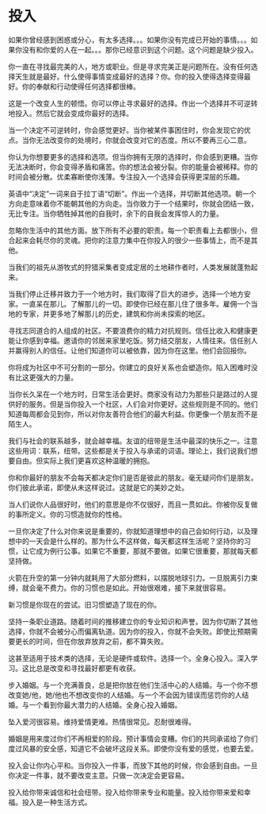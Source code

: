 # 投入

如果你曾经感到困惑或分心，有太多选择。。。如果你没有完成已开始的事情。。。如果你没有和你爱的人在一起。。。那你已经意识到这个问题。这个问题是缺少投入。

你一直在寻找最完美的人，地方或职业。但是寻求完美正是问题所在。没有任何选择天生就是最好。什么使得事情变成最好的选择？你。你的投入使得选择变得最好。你的奉献和行动使得任何选择都很棒。

这是一个改变人生的顿悟。你可以停止寻求最好的选择。作出一个选择并不可逆转地投入。然后它就会变成你最好的选择。

当一个决定不可逆转时，你会感觉更好。当你被某件事困住时，你会发现它的优点。当你无法改变你的处境时，你就会改变对它的态度。所以不要再三心二意。

你认为你想要更多的选择和选项。但当你拥有无限的选择时，你会感到更糟。当你无法决断时，你会变得矛盾和痛苦。你的想法会被分裂。你的能量会被稀释。你的时间会被分散。优柔寡断使你浅薄。专注投入一个选择会获得更深层的乐趣。

英语中“决定”一词来自于拉丁语“切断”。作出一个选择，并切断其他选项。朝一个方向走意味着你不能朝其他的方向走。当你致力于一个结果时，你就会团结一致，无比专注。当你牺牲掉其他的自我时，余下的自我会发挥惊人的力量。

忽略你生活中的其他方面。放下所有不必要的职责。每一个职责看上去都很小，但合起来会耗尽你的灵魂。把你的注意力集中在你投入的很少一些事情上，而不是其他。

当我们的祖先从游牧式的狩猎采集者变成定居的土地耕作者时，人类发展就蓬勃起来。

当我们停止迁移并致力于一个地方时，我们取得了巨大的进步。选择一个地方安家。一直呆在那儿。了解那儿的一切。即使你已经在那儿住了很多年。雇佣一个当地的专家，并更多地了解那儿的历史，建筑和你尚未探索的地区。

寻找志同道合的人组成的社区。不要浪费你的精力对抗规则。信任比收入和健康更能让你感到幸福。邀请你的邻居来家里吃饭。努力结交朋友，人情往来。信任别人并赢得别人的信任。让他们知道你可以被依靠，因为你在这里。他们会回报你。

你将成为社区中不可分割的一部分。你建立的良好关系也会塑造你。陷入困难时没有比这更强大的力量。

当你长久呆在一个地方时，日常生活会更好。商家没有动力为那些只是路过的人提供好的服务。但是当你投入一个社区，人们会对你更好。这些规则是不同的。他们知道每周都会见到你，所以对你友善符合他们的最大利益。你更像一个朋友而不是陌生人。

我们与社会的联系越多，就会越幸福。友谊的纽带是生活中最深的快乐之一。注意这些用词：联系，纽带。这些都是关于投入与承诺的词语。理论上，我们说我们想要自由。但实际上我们更喜欢这种温暖的拥抱。

你和你最好的朋友不会每天都决定你们是否是彼此的朋友。毫无疑问你们是朋友。你们彼此承诺，即使从未这样说过。这就是它的美妙之处。

当人们说你人品很好时，他们的意思是你不仅很好，而且一贯如此。你被你反复做的事所定义。你的习惯造就你的性格。

一旦你决定了什么对你来说是重要的，你就知道理想中的自己会如何行动，以及理想中的一天会是什么样的。那为什么不这样做，每天都这样生活呢？坚持你的习惯，让它成为例行公事。如果它不重要，那就不要做。如果它很重要，那就每天都坚持做。

火箭在升空的第一分钟内就耗用了大部分燃料，以摆脱地球引力。一旦脱离引力束缚，就会毫不费力。你的习惯也是如此。开始很艰难，接下来就很容易。

新习惯是你现在的尝试。旧习惯塑造了现在的你。

坚持一条职业道路。随着时间的推移建立你的专业知识和声誉。因为你切断了其他选择，你就不会被分心而偏离轨道。因为你的投入，你就不会失败。即使比预期需要更长的时间，但在你放弃放弃之前，都不算失败。

这甚至适用于技术类的选择，无论是硬件或软件。选择一个。全身心投入。深入学习。这比总是改变和寻找最好都更有收获。

步入婚姻。与一个充满善良，总是把你放在他们生活中心的人结婚。与一个你不想改变她/他，她/他也不想改变你的人结婚。与一个不会因为错误而惩罚你的人结婚。与一个看到你最大潜力的人结婚。全身心投入婚姻。

坠入爱河很容易。维持爱情更难。热情很常见。忍耐很难得。

婚姻是用来度过你们不再相爱的阶段。预计事情会变糟。你们的共同承诺给了你们度过风暴的安全感，知道它不会破坏这段关系。即使你没有爱的感觉，也要去爱。

投入会让你内心平和。当你投入一件事，而放下其他的时候，你会感到自由。一旦你决定一件事，就不要改变主意。只做一次决定会更容易。

投入给你带来诚信和社会纽带。投入给你带来专业和能量。投入给你带来爱和幸福。投入是一种生活方式。
